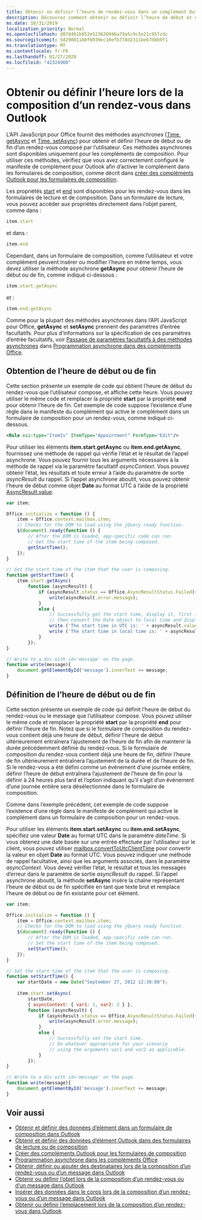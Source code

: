 ```yaml
---
title: Obtenir ou définir l’heure de rendez-vous dans un complément Outlook
description: Découvrez comment obtenir ou définir l’heure de début et de fin d’un rendez-vous dans un complément Outlook.
ms.date: 10/31/2019
localization_priority: Normal
ms.openlocfilehash: d07d461b852e523626946a79a5c9c5e21c95fcdc
ms.sourcegitcommit: 5d29801180f6939ec10efb778d2311be67d8b9f1
ms.translationtype: MT
ms.contentlocale: fr-FR
ms.lasthandoff: 02/27/2020
ms.locfileid: "42324960"
---
```

# <a name="get-or-set-the-time-when-composing-an-appointment-in-outlook"></a>Obtenir ou définir l’heure lors de la composition d’un rendez-vous dans Outlook

L’API JavaScript pour Office fournit des méthodes asynchrones ([Time. getAsync](/javascript/api/outlook/office.Time#getasync-options--callback-) et [Time. setAsync](/javascript/api/outlook/office.Time#setasync-datetime--options--callback-)) pour obtenir et définir l’heure de début ou de fin d’un rendez-vous composé par l’utilisateur. Ces méthodes asynchrones sont disponibles uniquement pour les compléments de composition. Pour utiliser ces méthodes, vérifiez que vous avez correctement configuré le manifeste de complément pour Outlook afin d’activer le complément dans les formulaires de composition, comme décrit dans [créer des compléments Outlook pour les formulaires de composition](compose-scenario.md).

Les propriétés [start](../reference/objectmodel/preview-requirement-set/office.context.mailbox.item.md#properties) et [end](../reference/objectmodel/preview-requirement-set/office.context.mailbox.item.md#properties) sont disponibles pour les rendez-vous dans les formulaires de lecture et de composition. Dans un formulaire de lecture, vous pouvez accéder aux propriétés directement dans l’objet parent, comme dans :

```js
item.start
```

et dans :

```js
item.end
```

Cependant, dans un formulaire de composition, comme l’utilisateur et votre complément peuvent insérer ou modifier l’heure en même temps, vous devez utiliser la méthode asynchrone **getAsync** pour obtenir l’heure de début ou de fin, comme indiqué ci-dessous :

```js
item.start.getAsync
```

et :

```js
item.end.getAsync
```

Comme pour la plupart des méthodes asynchrones dans l’API JavaScript pour Office, **getAsync** et **setAsync** prennent des paramètres d’entrée facultatifs. Pour plus d’informations sur la spécification de ces paramètres d’entrée facultatifs, voir [Passage de paramètres facultatifs à des méthodes asynchrones](../develop/asynchronous-programming-in-office-add-ins.md#passing-optional-parameters-inline) dans [Programmation asynchrone dans des compléments Office](../develop/asynchronous-programming-in-office-add-ins.md).


## <a name="get-the-start-or-end-time"></a>Obtention de l’heure de début ou de fin

Cette section présente un exemple de code qui obtient l’heure de début du rendez-vous que l’utilisateur compose, et affiche cette heure. Vous pouvez utiliser le même code et remplacer la propriété **start** par la propriété **end** pour obtenir l’heure de fin. Cet exemple de code suppose l’existence d’une règle dans le manifeste du complément qui active le complément dans un formulaire de composition pour un rendez-vous, comme indiqué ci-dessous.


```XML
<Rule xsi:type="ItemIs" ItemType="Appointment" FormType="Edit"/>

```

Pour utiliser les éléments **item.start.getAsync** ou **item.end.getAsync**, fournissez une méthode de rappel qui vérifie l’état et le résultat de l’appel asynchrone. Vous pouvez fournir tous les arguments nécessaires à la méthode de rappel via le paramètre facultatif _asyncContext_. Vous pouvez obtenir l’état, les résultats et toute erreur à l’aide du paramètre de sortie _asyncResult_ du rappel. Si l’appel asynchrone aboutit, vous pouvez obtenir l’heure de début comme objet **Date** au format UTC à l’aide de la propriété [AsyncResult.value](/javascript/api/office/office.asyncresult#value).


```js
var item;

Office.initialize = function () {
    item = Office.context.mailbox.item;
    // Checks for the DOM to load using the jQuery ready function.
    $(document).ready(function () {
        // After the DOM is loaded, app-specific code can run.
        // Get the start time of the item being composed.
        getStartTime();
    });
}

// Get the start time of the item that the user is composing.
function getStartTime() {
    item.start.getAsync(
        function (asyncResult) {
            if (asyncResult.status == Office.AsyncResultStatus.Failed){
                write(asyncResult.error.message);
            }
            else {
                // Successfully got the start time, display it, first in UTC and 
                // then convert the Date object to local time and display that.
                write ('The start time in UTC is: ' + asyncResult.value.toString());
                write ('The start time in local time is: ' + asyncResult.value.toLocaleString());
            }
        });
}

// Write to a div with id='message' on the page.
function write(message){
    document.getElementById('message').innerText += message; 
}
```


## <a name="set-the-start-or-end-time"></a>Définition de l’heure de début ou de fin

Cette section présente un exemple de code qui définit l’heure de début du rendez-vous ou le message que l’utilisateur compose. Vous pouvez utiliser le même code et remplacer la propriété **start** par la propriété **end** pour définir l’heure de fin. Notez que si le formulaire de composition du rendez-vous contient déjà une heure de début, définir l’heure de début ultérieurement entraînera l’ajustement de l’heure de fin afin de maintenir la durée précédemment définie du rendez-vous. Si le formulaire de composition du rendez-vous contient déjà une heure de fin, définir l’heure de fin ultérieurement entraînera l’ajustement de la durée et de l’heure de fin. Si le rendez-vous a été défini comme un événement d’une journée entière, définir l’heure de début entraînera l’ajustement de l’heure de fin pour la définir à 24 heures plus tard et l’option indiquant qu’il s’agit d’un événement d’une journée entière sera désélectionnée dans le formulaire de composition.

Comme dans l’exemple précédent, cet exemple de code suppose l’existence d’une règle dans le manifeste de complément qui active le complément dans un formulaire de composition pour un rendez-vous.

Pour utiliser les éléments **item.start.setAsync** ou **item.end.setAsync**, spécifiez une valeur **Date** au format UTC dans le paramètre _dateTime_. Si vous obtenez une date basée sur une entrée effectuée par l’utilisateur sur le client, vous pouvez utiliser [mailbox.convertToUtcClientTime](../reference/objectmodel/preview-requirement-set/office.context.mailbox.md#methods) pour convertir la valeur en objet **Date** au format UTC. Vous pouvez indiquer une méthode de rappel facultative, ainsi que les arguments associés, dans le paramètre _asyncContext_. Vous devez vérifier l’état, le résultat et tous les messages d’erreur dans le paramètre de sortie _asyncResult_ du rappel. Si l’appel asynchrone aboutit, la méthode **setAsync** insère la chaîne représentant l’heure de début ou de fin spécifiée en tant que texte brut et remplace l’heure de début ou de fin existante pour cet élément.




```js
var item;

Office.initialize = function () {
    item = Office.context.mailbox.item;
    // Checks for the DOM to load using the jQuery ready function.
    $(document).ready(function () {
        // After the DOM is loaded, app-specific code can run.
        // Set the start time of the item being composed.
        setStartTime();
    });
}

// Set the start time of the item that the user is composing.
function setStartTime() {
    var startDate = new Date("September 27, 2012 12:30:00");
    
    item.start.setAsync(
        startDate,
        { asyncContext: { var1: 1, var2: 2 } },
        function (asyncResult) {
            if (asyncResult.status == Office.AsyncResultStatus.Failed){
                write(asyncResult.error.message);
            }
            else {
                // Successfully set the start time.
                // Do whatever appropriate for your scenario
                // using the arguments var1 and var2 as applicable.
            }
        });
}

// Write to a div with id='message' on the page.
function write(message){
    document.getElementById('message').innerText += message; 
}
```


## <a name="see-also"></a>Voir aussi

- [Obtenir et définir des données d’élément dans un formulaire de composition dans Outlook](get-and-set-item-data-in-a-compose-form.md)    
- [Obtenir et définir des données d’élément Outlook dans des formulaires de lecture ou de composition](item-data.md)   
- [Créer des compléments Outlook pour les formulaires de composition](compose-scenario.md)    
- [Programmation asynchrone dans les compléments Office](../develop/asynchronous-programming-in-office-add-ins.md)
- [Obtenir, définir ou ajouter des destinataires lors de la composition d’un rendez-vous ou d’un message dans Outlook](get-set-or-add-recipients.md)  
- [Obtenir ou définir l’objet lors de la composition d’un rendez-vous ou d’un message dans Outlook](get-or-set-the-subject.md)   
- [Insérer des données dans le corps lors de la composition d’un rendez-vous ou d’un message dans Outlook](insert-data-in-the-body.md)   
- [Obtenir ou définir l’emplacement lors de la composition d’un rendez-vous dans Outlook](get-or-set-the-location-of-an-appointment.md)
    
